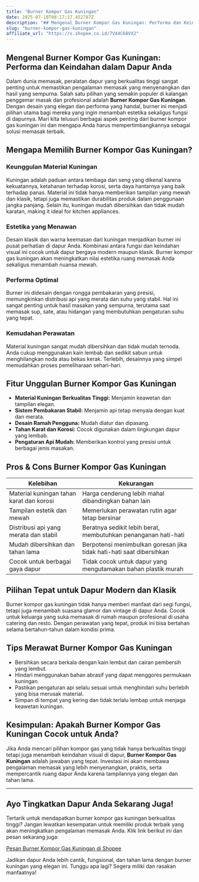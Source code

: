 ```yaml
---
title: "Burner Kompor Gas Kuningan"
date: 2025-07-18T08:17:17.452787Z
description: "## Mengenal Burner Kompor Gas Kuningan: Performa dan Keindahan dalam Dapur Anda..."
slug: "burner-kompor-gas-kuningan"
affiliate_url: "https://s.shopee.co.id/7V44C68VX2"
---
```

## Mengenal Burner Kompor Gas Kuningan: Performa dan Keindahan dalam Dapur Anda

Dalam dunia memasak, peralatan dapur yang berkualitas tinggi sangat penting untuk memastikan pengalaman memasak yang menyenangkan dan hasil yang sempurna. Salah satu pilihan yang semakin populer di kalangan penggemar masak dan profesional adalah **Burner Kompor Gas Kuningan**. Dengan desain yang elegan dan performa yang handal, burner ini menjadi pilihan utama bagi mereka yang ingin menambah estetika sekaligus fungsi di dapurnya. Mari kita telusuri berbagai aspek penting dari burner kompor gas kuningan ini dan mengapa Anda harus mempertimbangkannya sebagai solusi memasak terbaik.

## Mengapa Memilih Burner Kompor Gas Kuningan?

### Keunggulan Material Kuningan

Kuningan adalah paduan antara tembaga dan seng yang dikenal karena kekuatannya, ketahanan terhadap korosi, serta daya hantarnya yang baik terhadap panas. Material ini tidak hanya memberikan tampilan yang mewah dan klasik, tetapi juga memastikan durabilitas produk dalam penggunaan jangka panjang. Selain itu, kuningan mudah dibersihkan dan tidak mudah karatan, making it ideal for kitchen appliances.

### Estetika yang Menawan

Desain klasik dan warna keemasan dari kuningan menjadikan burner ini pusat perhatian di dapur Anda. Kombinasi antara fungsi dan keindahan visual ini cocok untuk dapur bergaya modern maupun klasik. Burner kompor gas kuningan akan meningkatkan nilai estetika ruang memasak Anda sekaligus menambah nuansa mewah.

### Performa Optimal

Burner ini didesain dengan rongga pembakaran yang presisi, memungkinkan distribusi api yang merata dan suhu yang stabil. Hal ini sangat penting untuk hasil masakan yang sempurna, terutama saat memasak sup, sate, atau hidangan yang membutuhkan pengaturan suhu yang tepat.

### Kemudahan Perawatan

Material kuningan sangat mudah dibersihkan dan tidak mudah ternoda. Anda cukup menggunakan kain lembab dan sedikit sabun untuk menghilangkan noda atau bekas kerak. Terlebih, desainnya yang simpel memudahkan proses pemeliharaan sehari-hari.

## Fitur Unggulan Burner Kompor Gas Kuningan

- **Material Kuningan Berkualitas Tinggi:** Menjamin keawetan dan tampilan elegan.
- **Sistem Pembakaran Stabil:** Menjamin api tetap menyala dengan kuat dan merata.
- **Desain Ramah Pengguna:** Mudah diatur dan dipasang.
- **Tahan Karat dan Korosi:** Cocok digunakan dalam lingkungan dapur yang lembab.
- **Pengaturan Api Mudah:** Memberikan kontrol yang presisi untuk berbagai jenis masakan.

## Pros & Cons Burner Kompor Gas Kuningan

| Kelebihan                                    | Kekurangan                                  |
|----------------------------------------------|--------------------------------------------|
| Material kuningan tahan karat dan korosi    | Harga cenderung lebih mahal dibandingkan bahan lain |
| Tampilan estetik dan mewah                   | Memerlukan perawatan rutin agar tetap bersinar |
| Distribusi api yang merata dan stabil       | Beratnya sedikit lebih berat, membutuhkan penanganan hati-hati |
| Mudah dibersihkan dan tahan lama           | Berpotensi menimbulkan goresan jika tidak hati-hati saat dibersihkan |
| Cocok untuk berbagai gaya dapur             | Tidak cocok untuk dapur yang mengutamakan bahan plastik murah |

## Pilihan Tepat untuk Dapur Modern dan Klasik

Burner kompor gas kuningan tidak hanya memberi manfaat dari segi fungsi, tetapi juga menambah suasana glamor dan vintage di dapur Anda. Cocok untuk keluarga yang suka memasak di rumah maupun profesional di usaha catering dan resto. Dengan perawatan yang tepat, produk ini bisa bertahan selama bertahun-tahun dalam kondisi prima.

## Tips Merawat Burner Kompor Gas Kuningan

- Bersihkan secara berkala dengan kain lembut dan cairan pembersih yang lembut.
- Hindari menggunakan bahan abrasif yang dapat menggores permukaan kuningan.
- Pastikan pengaturan api selalu sesuai untuk menghindari suhu berlebih yang bisa merusak material.
- Simpan di tempat yang kering dan tidak terlalu lembap untuk menjaga keawetan kuningan.

## Kesimpulan: Apakah Burner Kompor Gas Kuningan Cocok untuk Anda?

Jika Anda mencari pilihan kompor gas yang tidak hanya berkualitas tinggi tetapi juga menambah keindahan visual di dapur, **Burner Kompor Gas Kuningan** adalah jawaban yang tepat. Investasi ini akan membawa pengalaman memasak yang lebih menyenangkan, praktis, serta mempercantik ruang dapur Anda karena tampilannya yang elegan dan tahan lama.

---

## Ayo Tingkatkan Dapur Anda Sekarang Juga!

Tertarik untuk mendapatkan burner kompor gas kuningan berkualitas tinggi? Jangan lewatkan kesempatan untuk memiliki produk terbaik yang akan meningkatkan pengalaman memasak Anda. Klik link berikut ini dan pesan sekarang juga:  

[Pesan Burner Kompor Gas Kuningan di Shopee](https://s.shopee.co.id/7V44C68VX2)

Jadikan dapur Anda lebih cantik, fungsional, dan tahan lama dengan burner kuningan yang elegan ini. Tunggu apa lagi? Segera miliki dan rasakan manfaatnya!